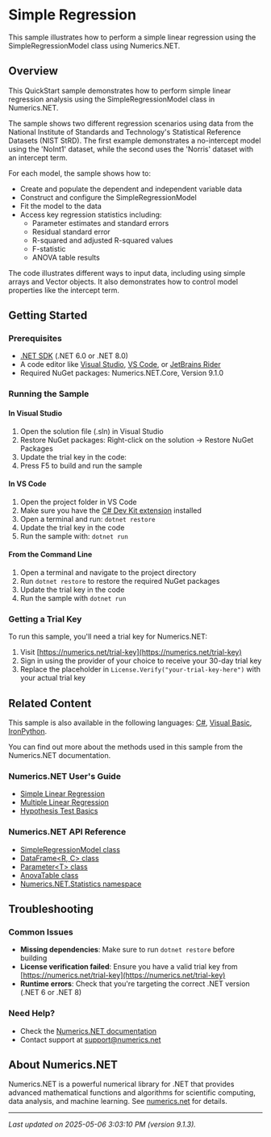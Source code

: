 # Simple Regression

This sample illustrates how to perform a simple linear regression using the SimpleRegressionModel class using Numerics.NET.

## Overview

This QuickStart sample demonstrates how to perform simple linear regression analysis using the 
SimpleRegressionModel class in Numerics.NET.

The sample shows two different regression scenarios using data from the National Institute of 
Standards and Technology's Statistical Reference Datasets (NIST StRD). The first example demonstrates
a no-intercept model using the 'NoInt1' dataset, while the second uses the 'Norris' dataset with
an intercept term.

For each model, the sample shows how to:
- Create and populate the dependent and independent variable data
- Construct and configure the SimpleRegressionModel
- Fit the model to the data
- Access key regression statistics including:
  - Parameter estimates and standard errors
  - Residual standard error
  - R-squared and adjusted R-squared values
  - F-statistic
  - ANOVA table results

The code illustrates different ways to input data, including using simple arrays and Vector objects.
It also demonstrates how to control model properties like the intercept term.


## Getting Started

### Prerequisites

- [.NET SDK](https://dotnet.microsoft.com/download) (.NET 6.0 or .NET 8.0)
- A code editor like [Visual Studio](https://visualstudio.microsoft.com/), [VS Code](https://code.visualstudio.com/), or [JetBrains Rider](https://www.jetbrains.com/rider/)
- Required NuGet packages: Numerics.NET.Core, Version 9.1.0

### Running the Sample

#### In Visual Studio
1. Open the solution file (.sln) in Visual Studio
2. Restore NuGet packages: Right-click on the solution → Restore NuGet Packages
3. Update the trial key in the code:
4. Press F5 to build and run the sample

#### In VS Code

1. Open the project folder in VS Code
2. Make sure you have the [C# Dev Kit extension](https://marketplace.visualstudio.com/items?itemName=ms-dotnettools.csdevkit) installed
3. Open a terminal and run: `dotnet restore`
4. Update the trial key in the code 
5. Run the sample with: `dotnet run`

#### From the Command Line

1. Open a terminal and navigate to the project directory
2. Run `dotnet restore` to restore the required NuGet packages
3. Update the trial key in the code
4. Run the sample with `dotnet run`

### Getting a Trial Key

To run this sample, you'll need a trial key for Numerics.NET:

1. Visit [https://numerics.net/trial-key](https://numerics.net/trial-key)
2. Sign in using the provider of your choice to receive your 30-day trial key
3. Replace the placeholder in `License.Verify("your-trial-key-here")` with your actual trial key

## Related Content

This sample is also available in the following languages: 
[C#](https://github.com/NumericsDotNet/quickstart-csharp/tree/net462/statistics/regression-analysis/simple-regression), [Visual Basic](https://github.com/NumericsDotNet/quickstart-visualbasic/tree/net462/statistics/regression-analysis/simple-regression), [IronPython](https://github.com/NumericsDotNet/quickstart-ironpython/tree/net462/statistics/regression-analysis/simple-regression).

You can find out more about the methods used in this sample from the Numerics.NET documentation.

### Numerics.NET User's Guide

- [Simple Linear Regression](https://numerics.net/documentation/latest/statistics/regression-analysis/simple-linear-regression)
- [Multiple Linear Regression](https://numerics.net/documentation/latest/statistics/regression-analysis/multiple-linear-regression)
- [Hypothesis Test Basics](https://numerics.net/documentation/latest/statistics/hypothesis-tests/hypothesis-test-basics)

### Numerics.NET API Reference

- [SimpleRegressionModel class](https://numerics.net/documentation/latest/reference/numerics.net.statistics.simpleregressionmodel)
- [DataFrame&lt;R, C&gt; class](https://numerics.net/documentation/latest/reference/numerics.net.dataanalysis.dataframe-2)
- [Parameter&lt;T&gt; class](https://numerics.net/documentation/latest/reference/numerics.net.dataanalysis.parameter-1)
- [AnovaTable class](https://numerics.net/documentation/latest/reference/numerics.net.statistics.anovatable)
- [Numerics.NET.Statistics namespace](https://numerics.net/documentation/latest/reference/numerics.net.statistics)


## Troubleshooting

### Common Issues

- **Missing dependencies**: Make sure to run `dotnet restore` before building
- **License verification failed**: Ensure you have a valid trial key from [https://numerics.net/trial-key](https://numerics.net/trial-key)
- **Runtime errors**: Check that you're targeting the correct .NET version (.NET 6 or .NET 8)

### Need Help?

- Check the [Numerics.NET documentation](https://numerics.net/documentation/)
- Contact support at [support@numerics.net](mailto:support@numerics.net?subject=SimpleRegression%20QuickStart%20Sample%20%28F%23%29)

## About Numerics.NET

Numerics.NET is a powerful numerical library for .NET that provides advanced mathematical 
functions and algorithms for scientific computing, data analysis, and machine learning.
See [numerics.net](https://numerics.net) for details.

---

_Last updated on 2025-05-06 3:03:10 PM (version 9.1.3)._

